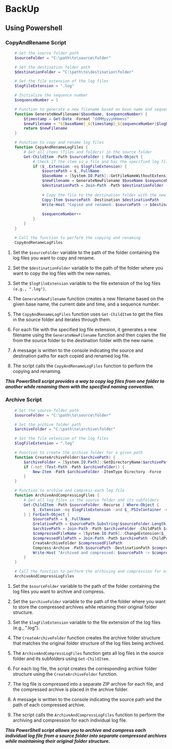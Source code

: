 # BackUp

## Using Powershell

### CopyAndRename Script
```powershell
    # Set the source folder path
    $sourceFolder = "C:\path\to\source\folder"

    # Set the destination folder path
    $destinationFolder = "C:\path\to\destination\folder"

    # Set the file extension of the log files
    $logFileExtension = ".log"

    # Initialize the sequence number
    $sequenceNumber = 1

    # Function to generate a new filename based on base name and sequence number
    function GenerateNewFilename($baseName, $sequenceNumber) {
        $timestamp = Get-Date -Format "ddMMyyyyHHmmss"
        $newFilename = "${baseName}_${timestamp}_${sequenceNumber}$logFileExtension"
        return $newFilename
    }

    # Function to copy and rename log files
    function CopyAndRenameLogFiles {
        # Get all items (files and folders) in the source folder
        Get-ChildItem -Path $sourceFolder | ForEach-Object {
            # Check if the item is a file and has the specified log file extension
            if ($_.Extension -eq $logFileExtension) {
                $sourcePath = $_.FullName
                $baseName = [System.IO.Path]::GetFileNameWithoutExtension($sourcePath)
                $newFilename = GenerateNewFilename $baseName $sequenceNumber
                $destinationPath = Join-Path -Path $destinationFolder -ChildPath $newFilename
                
                # Copy the file to the destination folder with the new name
                Copy-Item $sourcePath -Destination $destinationPath
                Write-Host "Copied and renamed: $sourcePath -> $destinationPath"
                
                $sequenceNumber++
            }
        }
    }

    # Call the function to perform the copying and renaming
    CopyAndRenameLogFiles

```

1. Set the `$sourceFolder` variable to the path of the folder containing the log files you want to copy and rename.

2. Set the `$destinationFolder` variable to the path of the folder where you want to copy the log files with the new names.

3. Set the `$logFileExtension` variable to the file extension of the log files `(e.g., ".log")`.

4. The `GenerateNewFilename` function creates a new filename based on the given base name, the current date and time, and a sequence number.

5. The `CopyAndRenameLogFiles` function uses `Get-ChildItem` to get the files in the source folder and iterates through them.

6. For each file with the specified log file extension, it generates a new filename using the `GenerateNewFilename` function and then copies the file from the source folder to the destination folder with the new name.

7. A message is written to the console indicating the source and destination paths for each copied and renamed log file.

8. The script calls the `CopyAndRenameLogFiles` function to perform the copying and renaming.

***This PowerShell script provides a way to copy log files from one folder to another while renaming them with the specified naming convention.***


### Archive Script

```powershell
    # Set the source folder path
    $sourceFolder = "C:\path\to\source\folder"

    # Set the archive folder path
    $archiveFolder = "C:\path\to\archive\folder"

    # Set the file extension of the log files
    $logFileExtension = ".log"

    # Function to create the archive folder for a given path
    function CreateArchiveFolder($archivePath) {
        $archiveFolder = [System.IO.Path]::GetDirectoryName($archivePath)
        if (-not (Test-Path -Path $archiveFolder)) {
            New-Item -Path $archiveFolder -ItemType Directory -Force
        }
    }

    # Function to archive and compress each log file
    function ArchiveAndCompressLogFiles {
        # Get all log files in the source folder and its subfolders
        Get-ChildItem -Path $sourceFolder -Recurse | Where-Object {
            $_.Extension -eq $logFileExtension -and $_.PSIsContainer -eq $false
        } | ForEach-Object {
            $sourcePath = $_.FullName
            $relativePath = $sourcePath.Substring($sourceFolder.Length)
            $archivePath = Join-Path -Path $archiveFolder -ChildPath $relativePath
            $compressedFileName = [System.IO.Path]::ChangeExtension($_.Name, "zip")
            $compressedFilePath = Join-Path -Path $archivePath -ChildPath $compressedFileName
            CreateArchiveFolder $compressedFilePath
            Compress-Archive -Path $sourcePath -DestinationPath $compressedFilePath -Force
            Write-Host "Archived and compressed: $sourcePath -> $compressedFilePath"
        }
    }

    # Call the function to perform the archiving and compression for each log file
    ArchiveAndCompressLogFiles

```

1. Set the `$sourceFolder` variable to the path of the folder containing the log files you want to archive and compress.


2. Set the `$archiveFolder` variable to the path of the folder where you want to store the compressed archives while retaining their original folder structure.

3. Set the `$logFileExtension` variable to the file extension of the log files (e.g., ".log").

4. The `CreateArchiveFolder` function creates the archive folder structure that matches the original folder structure of the log files being archived.

5. The `ArchiveAndCompressLogFiles` function gets all log files in the source folder and its subfolders using `Get-ChildItem`.

6. For each log file, the script creates the corresponding archive folder structure using the `CreateArchiveFolder` function.

7. The log file is compressed into a separate ZIP archive for each file, and the compressed archive is placed in the archive folder.

8. A message is written to the console indicating the source path and the path of each compressed archive.

9. The script calls the `ArchiveAndCompressLogFiles` function to perform the archiving and compression for each individual log file.

***This PowerShell script allows you to archive and compress each individual log file from a source folder into separate compressed archives while maintaining their original folder structure.***
